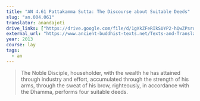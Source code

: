 ```yaml
---
title: "AN 4.61 Pattakamma Sutta: The Discourse about Suitable Deeds"
slug: "an.004.061"
translator: anandajoti
drive_links: ["https://drive.google.com/file/d/1gXkZFeRIkSUYP2-hQwZPsruIFXMwWrgx/view?usp=drivesdk"]
external_url: "https://www.ancient-buddhist-texts.net/Texts-and-Translations/Short-Pieces/Pattakammasuttam.htm"
year: 2013
course: lay
tags:
  - an
---
```


> The Noble Disciple, householder,
with the wealth he has attained through industry and effort,
accumulated through the strength of his arms, through the sweat of his brow, righteously, in accordance with the Dhamma,
performs four suitable deeds.
